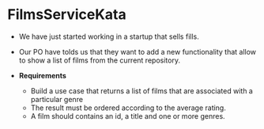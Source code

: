 # FilmsServiceKata
- We have just started working in a startup that sells fills.
- Our PO have tolds us that they want to add a new functionality that allow to show a list of films from the current repository.

- __Requirements__
  - Build a use case that returns a list of films that are associated with a particular genre
  - The result must be ordered according to the average rating.
  - A film should contains an id, a title and one or more genres.  

